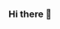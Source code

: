 ### Hi there 👋

<!--
**zeshawnahmed/zeshawnahmed** is a ✨ _special_ ✨ repository because its `README.md` (this file) appears on your GitHub profile.

Here are some ideas to get you started:


- 👯 I’m looking to collaborate on interesting projects. 
- 📫 How to reach me: PM me here or zeshawn.a@gmail.com, would love to connect!
- ⚡ Fun fact: I'm licensed to drive boats
-->
